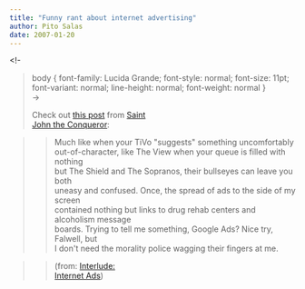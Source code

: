 ```yaml
---
title: "Funny rant about internet advertising"
author: Pito Salas
date: 2007-01-20
---
```




<!-  
>  body { font-family: Lucida Grande; font-style: normal; font-size: 11pt;
> font-variant: normal; line-height: normal; font-weight: normal }  
>  ->
>
> Check out [this post](<http://get.wis.dm/danielsalas/?p=56>) from [Saint  
>  John the Conqueror](<http://get.wis.dm/danielsalas>):
>

>> Much like when your TiVo "suggests" something uncomfortably  
>  out-of-character, like The View when your queue is filled with nothing  
>  but The Shield and The Sopranos, their bullseyes can leave you both  
>  uneasy and confused. Once, the spread of ads to the side of my screen  
>  contained nothing but links to drug rehab centers and alcoholism message  
>  boards. Trying to tell me something, Google Ads? Nice try, Falwell, but  
>  I don't need the morality police wagging their fingers at me.
>>

>> (from: [Interlude:  
>  Internet Ads](<http://get.wis.dm/danielsalas/?p=56>))


